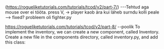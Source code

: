 (https://rogueliketutorials.com/tutorials/tcod/v2/part-7/)   ---Tehtud aga mouse over ei tööta. press V, 
-> player kaob ära kui läheb surndu kolli peale --> fixed? probleem oli fighter.py

https://rogueliketutorials.com/tutorials/tcod/v2/part-8/ --poolik
To implement the inventory, we can create a new component, called Inventory. Create a new file in the components directory, called inventory.py, and add this class: